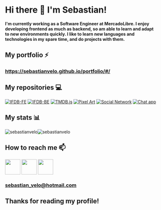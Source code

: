 # Hi there 👋  I'm Sebastian!

#### I'm currently working as a Software Engineer at MercadoLibre. I enjoy developing frontend as much as backend, so am able to learn and adapt to new environments quickly. I like to learn new languages and technologies in my spare time, and do projects with them.

## My portfolio ⚡️ ️ 
### https://sebastianvelo.github.io/portfolio/#/ 

## My repositories 💻 
[![IFDB-FE](https://github-readme-stats.vercel.app/api/pin/?username=sebastianvelo&repo=ifdb-front-end&theme=radical)](https://github.com/sebastianvelo/ifdb-front-end)
[![IFDB-BE](https://github-readme-stats.vercel.app/api/pin/?username=sebastianvelo&repo=ifdb-back-end&theme=radical)](https://github.com/sebastianvelo/ifdb-back-end)
[![TMDB.js](https://github-readme-stats.vercel.app/api/pin/?username=sebastianvelo&repo=tmdb.js&theme=radical)](https://github.com/sebastianvelo/tmdb.js)
[![Pixel Art](https://github-readme-stats.vercel.app/api/pin/?username=sebastianvelo&repo=pixel-art&theme=radical)](https://github.com/sebastianvelo/pixel-art)
[![Social Network](https://github-readme-stats.vercel.app/api/pin/?username=sebastianvelo&repo=social-network&theme=radical)](https://github.com/sebastianvelo/social-network)
[![Chat app](https://github-readme-stats.vercel.app/api/pin/?username=sebastianvelo&repo=chat-app&theme=radical)](https://github.com/sebastianvelo/chat-app)

## My stats 📊
<div style="display:flex">

  <img src="https://github-readme-stats.vercel.app/api?username=sebastianvelo&show_icons=true&locale=en&theme=radical&count_private=true&hide_title=true" alt="sebastianvelo" />
  <img src="https://github-readme-stats.vercel.app/api/top-langs?username=sebastianvelo&show_icons=true&locale=en&layout=compact&theme=radical&hide=c" alt="sebastianvelo" />

</div>

## How to reach me 📫 
<a target="_blank" href="https://www.linkedin.com/in/sebastian-velo/"><img width="50" height="50" src="https://encrypted-tbn0.gstatic.com/images?q=tbn:ANd9GcQSr3_ijsHy7asI734QY6ixc9B-W_i28--VPQ&usqp=CAU" /></a>
<a target="_blank" href="https://codepen.io/sebastianvelo"><img width="50" height="50" src="https://cdn.icon-icons.com/icons2/1906/PNG/512/iconfinder-codepen-4550862_121336.png" /></a>
<a target="_blank" href="https://app.codesignal.com/profile/sebastianvel"><img width="50" height="50" src="https://encrypted-tbn0.gstatic.com/images?q=tbn:ANd9GcQWCqYD9TtDp59IX0ShF5Jy2yanfla1Xeis-HQdKNMO6oCfOyOD2RSDOhFOZzsWiud1BjM&usqp=CAU" /></a>
### sebastian_velo@hotmail.com

## Thanks for reading my profile!
<!--
**sebastianvelo/sebastianvelo** is a ✨ _special_ ✨ repository because its `README.md` (this file) appears on your GitHub profile.

Here are some ideas to get you started:

- 🔭 I’m currently working on ...
- 🌱 I’m currently learning ...
- 👯 I’m looking to collaborate on ...
- 🤔 I’m looking for help with ...
- 💬 Ask me about ...
- 📫 How to reach me: ...
- 😄 Pronouns: ...
- ⚡️ Fun fact: ...
-->
